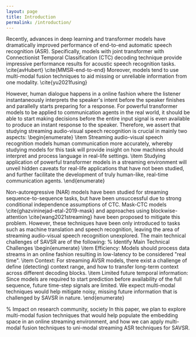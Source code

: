 ```yaml
---
layout: page
title: Introduction
permalink: /introduction/
---
```


Recently, advances in deep learning and transformer models have dramatically improved performance of end-to-end automatic speech recognition (ASR). Specifically, models with joint transformer with Connectionist Temporal Classification (CTC) decoding technique provide impressive performance results for acoustic speech recognition tasks. \cite{avHubert} \cite{MMSR-end-to-end} Moreover, models tend to use multi-modal fusion techniques to aid missing or unreliable information from one modality. \cite{yu2021fusing} 

However, human dialogue happens in a online fashion where the listener instantaneously interprets the speaker's intent before the speaker finishes and parallelly starts preparing for a response. For powerful transformer models to be applied to communication agents in the real world, it should be able to start making decisions before the entire input signal is even available to produce an instant response to the speaker. 
Therefore, we assert that studying streaming audio-visual speech recognition is crucial in mainly two aspects:
\begin{enumerate}
    \item Streaming audio-visual speech recognition models human communication more accurately, whereby studying models for this task will provide insight on how machines should interpret and process language in real-life settings.
    \item Studying application of powerful transformer models in a streaming environment will unveil hidden caveats for real-life applications that have not been studied, and further facilitate the development of truly human-like, real-time communication agents.
\end{enumerate}

Non-autoregressive (NAR) models have been studied for streaming sequence-to-sequence tasks, but have been unsuccessful due to strong conditional independence assumptions of CTC. Mask-CTC models \cite{ghazvininejad-etal-2019-mask} and approaches using blockwise-attention \cite{wang2021streaming} have been proposed to mitigate this problem. However, these techniques have been only introduced to tasks such as machine translation and speech recognition, leaving the area of streaming audio-visual speech recognition unexplored. The main technical challenges of SAVSR are of the following:
% Identify Main Technical Challenges
\begin{enumerate}
\item Efficiency: Models should process data streams in an online fashion resulting in low-latency to be considered "real time".
\item Context: For streaming AVSR models, there exist a challenge of define (detecting) context range, and how to transfer long-term context across different decoding blocks.
\item Limited future temporal information: Since models are required to start prediction before availability of the full sequence, future time-step signals are limited. We expect multi-modal techniques would help mitigate noisy, missing future information that is challenged by SAVSR in nature. 
\end{enumerate}

% Impact on research community, society
In this paper, we plan to explore multi-modal fusion techniques that would help populate the embedding space in an online streaming environment, and how we can apply multi-modal fusion techniques to uni-modal streaming ASR techniques for SAVSR.